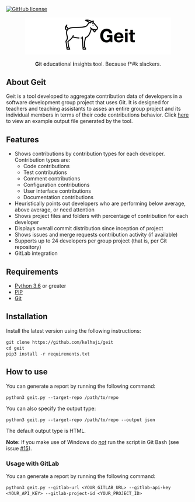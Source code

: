 
[![GitHub license](https://img.shields.io/github/license/Naereen/StrapDown.js.svg)](https://github.com/Naereen/StrapDown.js/blob/master/LICENSE)


<p align="center">
  <p align="center">
     <img src="https://github.com/kelhaji/geit/blob/master/logos/logo-white.png?raw=true" alt="Geit" width="400">
  </p>
  <p align="center">
    <b>G</b>it <b>e</b>ducational <b>i</b>nsights <b>t</b>ool. Because f*#k slackers.
  </p>
</p>


## About Geit

Geit is a tool developed to aggregate contribution data of developers in a software development group project that uses Git. It is designed for teachers and teaching assistants to asses an entire group project and its individual members in terms of their code contributions behavior. Click <a href="https://raw.githubusercontent.com/kelhaji/geit/master/output_examples/example-fake-project-original.png" target="_blank">here</a> to view an example output file generated by the tool.

## Features

- Shows contributions by contribution types for each developer. Contribution types are:
    - Code contributions
    - Test contributions
    - Comment contributions
    - Configuration contributions
    - User interface contributions
    - Documentation contributions
- Heuristically points out developers who are performing below average, above average, or need attention
- Shows project files and folders with percentage of contribution for each developer
- Displays overall commit distribution since inception of project
- Shows issues and merge requests contribution activity (if available)
- Supports up to 24 developers per group project (that is, per Git repository)
- GitLab integration

## Requirements

- [Python 3.6](https://www.python.org/downloads/) or greater
- [PIP](https://pypi.org/project/pip/)
- [Git](https://git-scm.com/)

## Installation
Install the latest version using the following instructions:

```
git clone https://github.com/kelhaji/geit
cd geit
pip3 install -r requirements.txt
```

## How to use

You can generate a report by running the following command:
```
python3 geit.py --target-repo /path/to/repo
```

You can also specify the output type:
```
python3 geit.py --target-repo /path/to/repo --output json
```
The default output type is HTML.

**Note:** If you make use of Windows do <u>_not_</u> run the script in Git Bash (see issue <a href="https://github.com/kelhaji/geit/issues/15" target="_blank">#15</a>).

### Usage with GitLab

You can generate a report by running the following command:
```
python3 geit.py --gitlab-url <YOUR_GITLAB_URL> --gitlab-api-key <YOUR_API_KEY> --gitlab-project-id <YOUR_PROJECT_ID>
```
